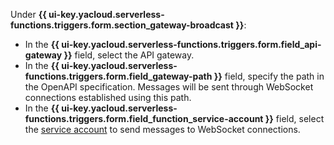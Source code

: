 Under **{{ ui-key.yacloud.serverless-functions.triggers.form.section_gateway-broadcast }}**:
* In the **{{ ui-key.yacloud.serverless-functions.triggers.form.field_api-gateway }}** field, select the API gateway.
* In the **{{ ui-key.yacloud.serverless-functions.triggers.form.field_gateway-path }}** field, specify the path in the OpenAPI specification. Messages will be sent through WebSocket connections established using this path.
* In the **{{ ui-key.yacloud.serverless-functions.triggers.form.field_function_service-account }}** field, select the [service account](../../iam/concepts/users/service-accounts.md) to send messages to WebSocket connections.
